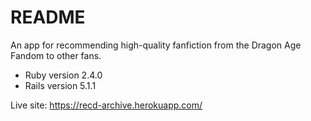 # README

An app for recommending high-quality fanfiction from the Dragon Age Fandom to other fans. 


* Ruby version 2.4.0
* Rails version 5.1.1

Live site: https://recd-archive.herokuapp.com/